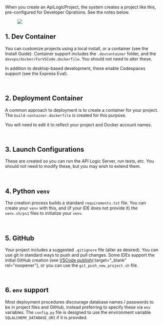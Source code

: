 When you create an ApiLogicProject, the system creates a project like this, pre-configured for Developer Oprations.  See the notes below.

<figure><img src="https://github.com/valhuber/apilogicserver/wiki/images/devops/devops.png?raw=true"></figure>

## 1. Dev Container

You can customize projects using a local install, or a container (see the Install Guide).  Container support includes the `.devcontainer` folder, and the `devops/docker/ForVSCode.dockerfile`.  You should not need to alter these.

In addition to desktop-based development, these enable Codespaces support (see the Express Eval).

&nbsp;

## 2. Deployment Container

A common approach to deployment is to create a container for your project.  The `build-container.dockerfile` is created for this purpose.

You will need to edit it to reflect your project and Docker account names.

&nbsp;

## 3.  Launch Configurations

These are created so you can run the API Logic Server, run tests, etc.  You should not need to modify these, but you may wish to extend them.

&nbsp;

## 4. Python `venv`

The creation process builds a standard `requirements.txt` file.  You can create your `venv` with this, and (if your IDE does not provide it) the `venv.sh/ps1` files to initialize your `venv`.

&nbsp;

## 5. GitHub

Your project includes a suggested `.gitignore` file (alter as desired).  You can use git in standard ways to push and pull changes.  Some IDEs support the initial GitHub creation (see [VSCode publish](https://stackoverflow.com/questions/46877667/how-to-add-a-new-project-to-github-using-vs-code){:target="_blank" rel="noopener"}, or you can use the `git_push_new_project.sh` file. 

&nbsp;

## 6. `env` support

Most deployment procedures discourage database names / passwords to be in project files and GitHub, instead preferring to specify these via `env` variables.  The `config.py` file is designed to use the environment variable `SQLALCHEMY_DATABASE_URI` if it is provided.
